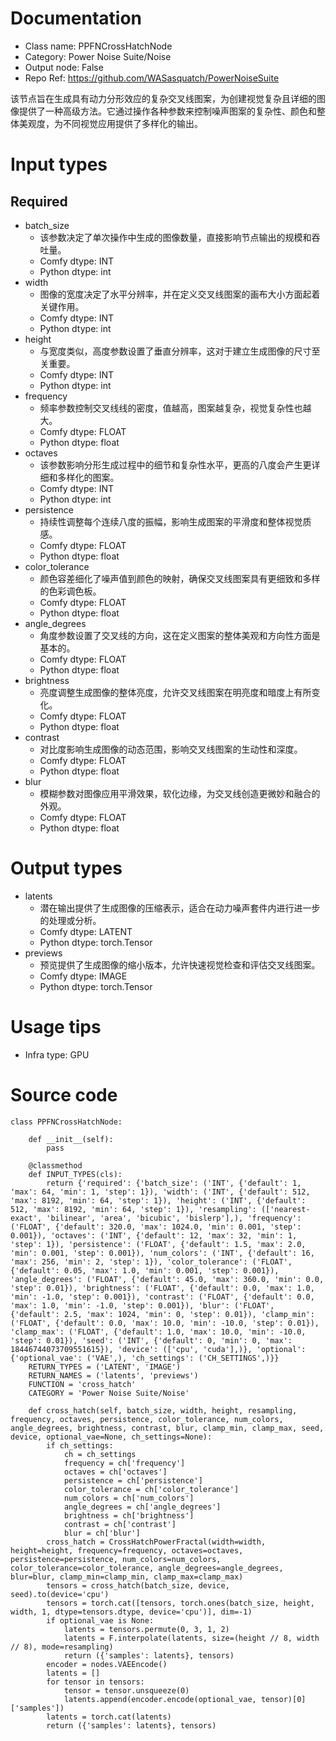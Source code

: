 # Documentation
- Class name: PPFNCrossHatchNode
- Category: Power Noise Suite/Noise
- Output node: False
- Repo Ref: https://github.com/WASasquatch/PowerNoiseSuite

该节点旨在生成具有动力分形效应的复杂交叉线图案，为创建视觉复杂且详细的图像提供了一种高级方法。它通过操作各种参数来控制噪声图案的复杂性、颜色和整体美观度，为不同视觉应用提供了多样化的输出。

# Input types
## Required
- batch_size
    - 该参数决定了单次操作中生成的图像数量，直接影响节点输出的规模和吞吐量。
    - Comfy dtype: INT
    - Python dtype: int
- width
    - 图像的宽度决定了水平分辨率，并在定义交叉线图案的画布大小方面起着关键作用。
    - Comfy dtype: INT
    - Python dtype: int
- height
    - 与宽度类似，高度参数设置了垂直分辨率，这对于建立生成图像的尺寸至关重要。
    - Comfy dtype: INT
    - Python dtype: int
- frequency
    - 频率参数控制交叉线线的密度，值越高，图案越复杂，视觉复杂性也越大。
    - Comfy dtype: FLOAT
    - Python dtype: float
- octaves
    - 该参数影响分形生成过程中的细节和复杂性水平，更高的八度会产生更详细和多样化的图案。
    - Comfy dtype: INT
    - Python dtype: int
- persistence
    - 持续性调整每个连续八度的振幅，影响生成图案的平滑度和整体视觉质感。
    - Comfy dtype: FLOAT
    - Python dtype: float
- color_tolerance
    - 颜色容差细化了噪声值到颜色的映射，确保交叉线图案具有更细致和多样的色彩调色板。
    - Comfy dtype: FLOAT
    - Python dtype: float
- angle_degrees
    - 角度参数设置了交叉线的方向，这在定义图案的整体美观和方向性方面是基本的。
    - Comfy dtype: FLOAT
    - Python dtype: float
- brightness
    - 亮度调整生成图像的整体亮度，允许交叉线图案在明亮度和暗度上有所变化。
    - Comfy dtype: FLOAT
    - Python dtype: float
- contrast
    - 对比度影响生成图像的动态范围，影响交叉线图案的生动性和深度。
    - Comfy dtype: FLOAT
    - Python dtype: float
- blur
    - 模糊参数对图像应用平滑效果，软化边缘，为交叉线创造更微妙和融合的外观。
    - Comfy dtype: FLOAT
    - Python dtype: float

# Output types
- latents
    - 潜在输出提供了生成图像的压缩表示，适合在动力噪声套件内进行进一步的处理或分析。
    - Comfy dtype: LATENT
    - Python dtype: torch.Tensor
- previews
    - 预览提供了生成图像的缩小版本，允许快速视觉检查和评估交叉线图案。
    - Comfy dtype: IMAGE
    - Python dtype: torch.Tensor

# Usage tips
- Infra type: GPU

# Source code
```
class PPFNCrossHatchNode:

    def __init__(self):
        pass

    @classmethod
    def INPUT_TYPES(cls):
        return {'required': {'batch_size': ('INT', {'default': 1, 'max': 64, 'min': 1, 'step': 1}), 'width': ('INT', {'default': 512, 'max': 8192, 'min': 64, 'step': 1}), 'height': ('INT', {'default': 512, 'max': 8192, 'min': 64, 'step': 1}), 'resampling': (['nearest-exact', 'bilinear', 'area', 'bicubic', 'bislerp'],), 'frequency': ('FLOAT', {'default': 320.0, 'max': 1024.0, 'min': 0.001, 'step': 0.001}), 'octaves': ('INT', {'default': 12, 'max': 32, 'min': 1, 'step': 1}), 'persistence': ('FLOAT', {'default': 1.5, 'max': 2.0, 'min': 0.001, 'step': 0.001}), 'num_colors': ('INT', {'default': 16, 'max': 256, 'min': 2, 'step': 1}), 'color_tolerance': ('FLOAT', {'default': 0.05, 'max': 1.0, 'min': 0.001, 'step': 0.001}), 'angle_degrees': ('FLOAT', {'default': 45.0, 'max': 360.0, 'min': 0.0, 'step': 0.01}), 'brightness': ('FLOAT', {'default': 0.0, 'max': 1.0, 'min': -1.0, 'step': 0.001}), 'contrast': ('FLOAT', {'default': 0.0, 'max': 1.0, 'min': -1.0, 'step': 0.001}), 'blur': ('FLOAT', {'default': 2.5, 'max': 1024, 'min': 0, 'step': 0.01}), 'clamp_min': ('FLOAT', {'default': 0.0, 'max': 10.0, 'min': -10.0, 'step': 0.01}), 'clamp_max': ('FLOAT', {'default': 1.0, 'max': 10.0, 'min': -10.0, 'step': 0.01}), 'seed': ('INT', {'default': 0, 'min': 0, 'max': 18446744073709551615}), 'device': (['cpu', 'cuda'],)}, 'optional': {'optional_vae': ('VAE',), 'ch_settings': ('CH_SETTINGS',)}}
    RETURN_TYPES = ('LATENT', 'IMAGE')
    RETURN_NAMES = ('latents', 'previews')
    FUNCTION = 'cross_hatch'
    CATEGORY = 'Power Noise Suite/Noise'

    def cross_hatch(self, batch_size, width, height, resampling, frequency, octaves, persistence, color_tolerance, num_colors, angle_degrees, brightness, contrast, blur, clamp_min, clamp_max, seed, device, optional_vae=None, ch_settings=None):
        if ch_settings:
            ch = ch_settings
            frequency = ch['frequency']
            octaves = ch['octaves']
            persistence = ch['persistence']
            color_tolerance = ch['color_tolerance']
            num_colors = ch['num_colors']
            angle_degrees = ch['angle_degrees']
            brightness = ch['brightness']
            contrast = ch['contrast']
            blur = ch['blur']
        cross_hatch = CrossHatchPowerFractal(width=width, height=height, frequency=frequency, octaves=octaves, persistence=persistence, num_colors=num_colors, color_tolerance=color_tolerance, angle_degrees=angle_degrees, blur=blur, clamp_min=clamp_min, clamp_max=clamp_max)
        tensors = cross_hatch(batch_size, device, seed).to(device='cpu')
        tensors = torch.cat([tensors, torch.ones(batch_size, height, width, 1, dtype=tensors.dtype, device='cpu')], dim=-1)
        if optional_vae is None:
            latents = tensors.permute(0, 3, 1, 2)
            latents = F.interpolate(latents, size=(height // 8, width // 8), mode=resampling)
            return ({'samples': latents}, tensors)
        encoder = nodes.VAEEncode()
        latents = []
        for tensor in tensors:
            tensor = tensor.unsqueeze(0)
            latents.append(encoder.encode(optional_vae, tensor)[0]['samples'])
        latents = torch.cat(latents)
        return ({'samples': latents}, tensors)
```